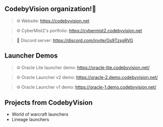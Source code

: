 ## CodebyVision organization!👋


> 🌐 Website: https://codebyvision.net

> 🌐 CyberMist2's portfolio: https://cybermist2.codebyvision.net

> 🤖 Discord server: https://discord.com/invite/Gs9TzsgRVG

## Launcher Demos

> 🌐 Oracle Lite launcher demo: https://oracle-lite.codebyvision.net/

> 🌐 Oracle Launcher v2 demo: https://oracle-2.demo.codebyvision.net/ 

> 🌐 Oracle Launcher v1 demo: https://oracle-1.demo.codebyvision.net/ 

## Projects from CodebyVision
- World of warcraft launchers
- Lineage launchers
